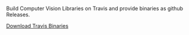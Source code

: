 Build Computer Vision Libraries on Travis and provide binaries as github Releases.

[Download Travis Binaries](https://github.com/poparteu/popart-dependencies/releases)

